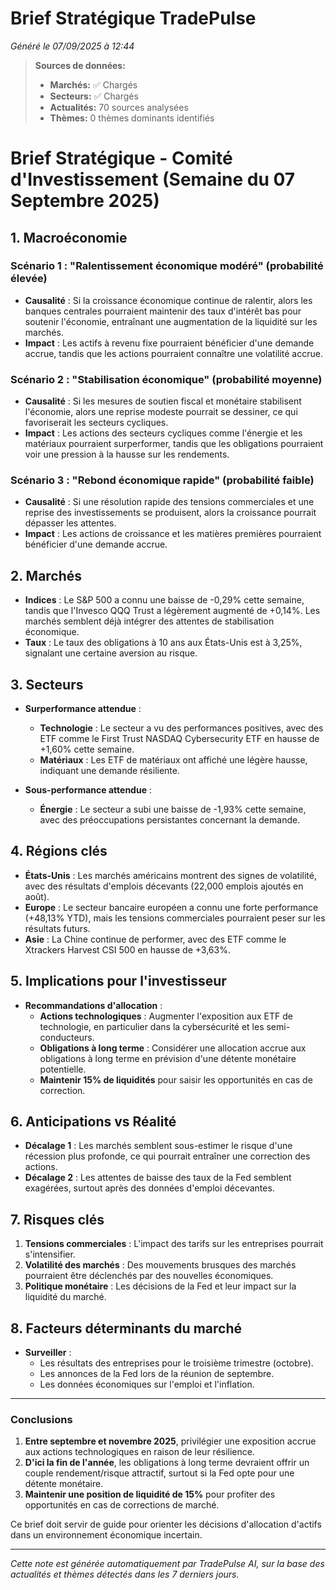 # Brief Stratégique TradePulse

*Généré le 07/09/2025 à 12:44*

> **Sources de données:**
> - **Marchés:** ✅ Chargés
> - **Secteurs:** ✅ Chargés
> - **Actualités:** 70 sources analysées
> - **Thèmes:** 0 thèmes dominants identifiés

# Brief Stratégique - Comité d'Investissement (Semaine du 07 Septembre 2025)

## 1. Macroéconomie

### Scénario 1 : "Ralentissement économique modéré" (probabilité élevée)
- **Causalité** : Si la croissance économique continue de ralentir, alors les banques centrales pourraient maintenir des taux d'intérêt bas pour soutenir l'économie, entraînant une augmentation de la liquidité sur les marchés.
- **Impact** : Les actifs à revenu fixe pourraient bénéficier d'une demande accrue, tandis que les actions pourraient connaître une volatilité accrue.

### Scénario 2 : "Stabilisation économique" (probabilité moyenne)
- **Causalité** : Si les mesures de soutien fiscal et monétaire stabilisent l'économie, alors une reprise modeste pourrait se dessiner, ce qui favoriserait les secteurs cycliques.
- **Impact** : Les actions des secteurs cycliques comme l'énergie et les matériaux pourraient surperformer, tandis que les obligations pourraient voir une pression à la hausse sur les rendements.

### Scénario 3 : "Rebond économique rapide" (probabilité faible)
- **Causalité** : Si une résolution rapide des tensions commerciales et une reprise des investissements se produisent, alors la croissance pourrait dépasser les attentes.
- **Impact** : Les actions de croissance et les matières premières pourraient bénéficier d'une demande accrue.

## 2. Marchés

- **Indices** : Le S&P 500 a connu une baisse de -0,29% cette semaine, tandis que l'Invesco QQQ Trust a légèrement augmenté de +0,14%. Les marchés semblent déjà intégrer des attentes de stabilisation économique.
- **Taux** : Le taux des obligations à 10 ans aux États-Unis est à 3,25%, signalant une certaine aversion au risque.

## 3. Secteurs

- **Surperformance attendue** : 
  - **Technologie** : Le secteur a vu des performances positives, avec des ETF comme le First Trust NASDAQ Cybersecurity ETF en hausse de +1,60% cette semaine. 
  - **Matériaux** : Les ETF de matériaux ont affiché une légère hausse, indiquant une demande résiliente.

- **Sous-performance attendue** : 
  - **Énergie** : Le secteur a subi une baisse de -1,93% cette semaine, avec des préoccupations persistantes concernant la demande.

## 4. Régions clés

- **États-Unis** : Les marchés américains montrent des signes de volatilité, avec des résultats d'emplois décevants (22,000 emplois ajoutés en août).
- **Europe** : Le secteur bancaire européen a connu une forte performance (+48,13% YTD), mais les tensions commerciales pourraient peser sur les résultats futurs.
- **Asie** : La Chine continue de performer, avec des ETF comme le Xtrackers Harvest CSI 500 en hausse de +3,63%.

## 5. Implications pour l'investisseur

- **Recommandations d'allocation** :
  - **Actions technologiques** : Augmenter l'exposition aux ETF de technologie, en particulier dans la cybersécurité et les semi-conducteurs.
  - **Obligations à long terme** : Considérer une allocation accrue aux obligations à long terme en prévision d'une détente monétaire potentielle.
  - **Maintenir 15% de liquidités** pour saisir les opportunités en cas de correction.

## 6. Anticipations vs Réalité

- **Décalage 1** : Les marchés semblent sous-estimer le risque d'une récession plus profonde, ce qui pourrait entraîner une correction des actions.
- **Décalage 2** : Les attentes de baisse des taux de la Fed semblent exagérées, surtout après des données d'emploi décevantes.

## 7. Risques clés

1. **Tensions commerciales** : L'impact des tarifs sur les entreprises pourrait s'intensifier.
2. **Volatilité des marchés** : Des mouvements brusques des marchés pourraient être déclenchés par des nouvelles économiques.
3. **Politique monétaire** : Les décisions de la Fed et leur impact sur la liquidité du marché.

## 8. Facteurs déterminants du marché

- **Surveiller** : 
  - Les résultats des entreprises pour le troisième trimestre (octobre).
  - Les annonces de la Fed lors de la réunion de septembre.
  - Les données économiques sur l'emploi et l'inflation.

---

### Conclusions

1. **Entre septembre et novembre 2025**, privilégier une exposition accrue aux actions technologiques en raison de leur résilience.
2. **D'ici la fin de l'année**, les obligations à long terme devraient offrir un couple rendement/risque attractif, surtout si la Fed opte pour une détente monétaire.
3. **Maintenir une position de liquidité de 15%** pour profiter des opportunités en cas de corrections de marché.

Ce brief doit servir de guide pour orienter les décisions d'allocation d'actifs dans un environnement économique incertain.

---

*Cette note est générée automatiquement par TradePulse AI, sur la base des actualités et thèmes détectés dans les 7 derniers jours.*
